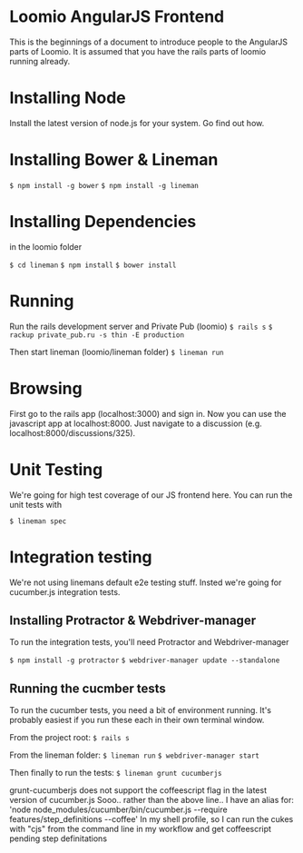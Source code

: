 # Loomio AngularJS Frontend
This is the beginnings of a document to introduce people to the
AngularJS parts of Loomio. It is assumed that you have the rails parts
of loomio running already.

# Installing Node
Install the latest version of node.js for your system. Go find out how.

# Installing Bower & Lineman

  `$ npm install -g bower`
  `$ npm install -g lineman`

# Installing Dependencies
in the loomio folder

  `$ cd lineman`
  `$ npm install`
  `$ bower install`

# Running
Run the rails development server and Private Pub
  (loomio) `$ rails s`
           `$ rackup private_pub.ru -s thin -E production`

Then start lineman
  (loomio/lineman folder) `$ lineman run`


# Browsing
First go to the rails app (localhost:3000) and sign in. Now you can use the javascript app at localhost:8000. Just navigate to a discussion (e.g. localhost:8000/discussions/325).

# Unit Testing
We're going for high test coverage of our JS frontend here.
You can run the unit tests with

  `$ lineman spec`

# Integration testing
We're not using linemans default e2e testing stuff. Insted we're going for cucumber.js integration tests.


## Installing Protractor & Webdriver-manager
To run the integration tests, you'll need Protractor and Webdriver-manager

  `$ npm install -g protractor`
  `$ webdriver-manager update --standalone`

## Running the cucmber tests

To run the cucumber tests, you need a bit of environment running. It's
probably easiest if you run these each in their own terminal window.

  From the project root:
  `$ rails s`

  From the lineman folder:
  `$ lineman run`
  `$ webdriver-manager start`

  Then finally to run the tests:
  `$ lineman grunt cucumberjs`

  grunt-cucumberjs does not support the coffeescript flag in the
  latest version of cucumber.js Sooo.. rather than the above line..
  I have an alias for: 'node node_modules/cucumber/bin/cucumber.js --require features/step_definitions --coffee'
  In my shell profile, so I can run the cukes with "cjs" from the command line in my workflow and get coffeescript pending step definitations
